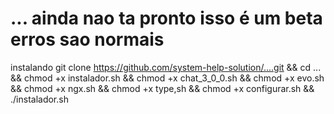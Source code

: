 # ... ainda nao ta pronto isso é um beta  erros sao normais 



instalando  git clone https://github.com/system-help-solution/....git && cd ... && chmod +x instalador.sh && chmod +x chat_3_0_0.sh && chmod +x evo.sh && chmod +x ngx.sh && chmod +x type,sh && chmod +x configurar.sh && ./instalador.sh
